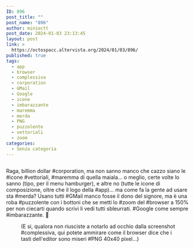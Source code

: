 ```yaml
---
ID: 896
post_title: ""
post_name: "896"
author: minioctt
post_date: 2024-01-03 23:13:45
layout: post
link: >
  https://octospacc.altervista.org/2024/01/03/896/
published: true
tags:
  - app
  - browser
  - complessiva
  - corporation
  - GMail
  - Google
  - icone
  - imbarazzante
  - maremma
  - merda
  - PNG
  - puzzolente
  - vettoriali
  - zoom
categories:
  - Senza categoria
---
```

<!-- wp:image {"id":897,"sizeSlug":"large","linkDestination":"none"} -->
<figure class="wp-block-image size-large"><img src="https://octospacc.altervista.org/wp-content/uploads/2024/01/image-1-960x523.png" alt="" class="wp-image-897"/></figure>
<!-- /wp:image -->

<!-- wp:paragraph -->
<p></p>
<!-- /wp:paragraph -->

<!-- wp:paragraph -->
<p>Raga, billion dollar #corporation, ma non sanno manco che cazzo siano le #icone #vettoriali, #maremma di quella maiala... o meglio, certe volte lo sanno (tipo, per il menu hamburger), e altre no (tutte le icone di composizione, oltre che il logo della #app)... ma come fa la gente ad usare sta #merda? Usano tutti #GMail manco fosse il dono del signore, ma è una roba #puzzolente con i bottoni che se metti lo #zoom del #browser a 150% per non ciecarti quando scrivi li vedi tutti sbleurrati. #Google come sempre #imbarazzante. 🤮️</p>
<!-- /wp:paragraph -->

<!-- wp:paragraph -->
<p></p>
<!-- /wp:paragraph -->

<!-- wp:image {"id":899,"sizeSlug":"full","linkDestination":"none"} -->
<figure class="wp-block-image size-full"><img src="https://octospacc.altervista.org/wp-content/uploads/2024/01/image-2.png" alt="" class="wp-image-899"/><figcaption class="wp-element-caption">(E si, qualora non riusciste a notarlo ad occhio dalla screenshot #complessiva, qui potete ammirare come il browser dice che i tasti dell'editor sono miseri #PNG 40x40 pixel...)</figcaption></figure>
<!-- /wp:image -->